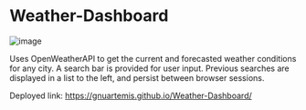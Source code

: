 # Weather-Dashboard

![image](https://user-images.githubusercontent.com/69055538/93974056-1cb06f00-fd2a-11ea-93c2-d19a31158a26.png)

Uses OpenWeatherAPI to get the current and forecasted weather conditions for any city. A search bar is provided for user input. Previous searches are displayed in a list to the left, and persist between browser sessions.

Deployed link: https://gnuartemis.github.io/Weather-Dashboard/